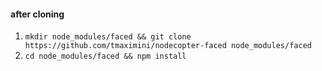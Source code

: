 #### after cloning

1) `mkdir node_modules/faced && git clone https://github.com/tmaximini/nodecopter-faced node_modules/faced`
2) `cd node_modules/faced && npm install`